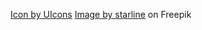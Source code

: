 <a href="https://www.freepik.com/author/uicons/icons/uicons-brands-solid_5089">Icon by UIcons</a>
<a href="https://www.freepik.com/free-vector/twitter-new-2023-x-logo-white-background-vector_57642995.htm#fromView=search&page=1&position=0&uuid=e2e74e32-bad0-4158-8415-55b07e485e10">Image by starline</a> on Freepik
